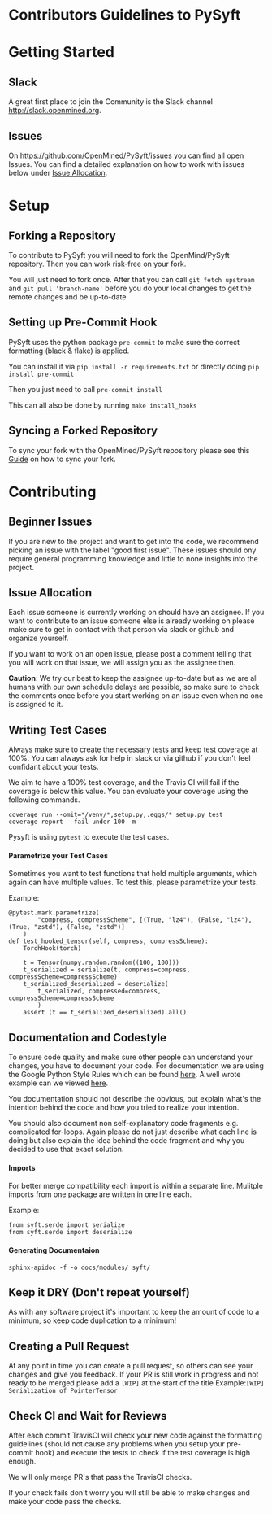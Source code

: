 # Contributors Guidelines to PySyft

# Getting Started

## Slack
A great first place to join the Community is the Slack channel http://slack.openmined.org.

## Issues
On https://github.com/OpenMined/PySyft/issues you can find all open Issues. You can find a detailed explanation on how to work with issues below under [Issue Allocation](#Issue-Allocation).


# Setup

## Forking a Repository
To contribute to PySyft you will need to fork the OpenMind/PySyft repository.
Then you can work risk-free on your fork.

You will just need to fork once. After that you can call `git fetch upstream` and `git pull 'branch-name'` before you do your local changes to get the remote changes and be up-to-date


## Setting up Pre-Commit Hook
PySyft uses the python package `pre-commit` to make sure the correct formatting (black & flake) is applied.

You can install it via `pip install -r requirements.txt` or directly doing `pip install pre-commit`

Then you just need to call `pre-commit install`

This can all also be done by running `make install_hooks`

## Syncing a Forked Repository
To sync your fork with the OpenMined/PySyft repository please see this [Guide](https://help.github.com/articles/syncing-a-fork/) on how to sync your fork.

# Contributing

## Beginner Issues
If you are new to the project and want to get into the code, we recommend picking an issue with the label "good first issue". These issues should ony require general programming knowledge and little to none insights into the project.

## Issue Allocation
Each issue someone is currently working on should have an assignee. If you want to contribute to an issue someone else is already working on please make sure to get in contact with that person via slack or github and organize yourself.

If you want to work on an open issue, please post a comment telling that you will work on that issue, we will assign you as the assignee then.

**Caution**: We try our best to keep the assignee up-to-date but as we are all humans with our own schedule delays are possible, so make sure to check the comments once before you start working on an issue even when no one is assigned to it.


## Writing Test Cases
Always make sure to create the necessary tests and keep test coverage at 100%. You can always ask for help in slack or via github if you don't feel confidant about your tests.

We aim to have a 100% test coverage, and the Travis CI will fail if the coverage is below this value. You can evaluate your coverage using the following commands.
```
coverage run --omit=*/venv/*,setup.py,.eggs/* setup.py test
coverage report --fail-under 100 -m
```

Pysyft is using `pytest` to execute the test cases.

#### Parametrize your Test Cases
Sometimes you want to test functions that hold multiple arguments, which again can have multiple values. To test this, please parametrize your tests.

Example:
```
@pytest.mark.parametrize(
        "compress, compressScheme", [(True, "lz4"), (False, "lz4"), (True, "zstd"), (False, "zstd")]
    )
def test_hooked_tensor(self, compress, compressScheme):
    TorchHook(torch)

    t = Tensor(numpy.random.random((100, 100)))
    t_serialized = serialize(t, compress=compress, compressScheme=compressScheme)
    t_serialized_deserialized = deserialize(
        t_serialized, compressed=compress, compressScheme=compressScheme
        )
    assert (t == t_serialized_deserialized).all()
```

## Documentation and Codestyle
To ensure code quality and make sure other people can understand your changes, you have to document your code. For documentation we are using the Google Python Style Rules which can be found [here](https://github.com/google/styleguide/blob/gh-pages/pyguide.md). A well wrote example can we viewed [here](https://sphinxcontrib-napoleon.readthedocs.io/en/latest/example_google.html).

You documentation should not describe the obvious, but explain what's the intention behind the code and how you tried to realize your intention.

You should also document non self-explanatory code fragments e.g. complicated for-loops. Again please do not just describe what each line is doing but also explain the idea behind the code fragment and why you decided to use that exact solution.

#### Imports
For better merge compatibility each import is within a separate line. Mulitple imports from one package are written in one line each.

Example:
```
from syft.serde import serialize
from syft.serde import deserialize
```

#### Generating Documentaion
```
sphinx-apidoc -f -o docs/modules/ syft/
```

## Keep it DRY (Don't repeat yourself)
As with any software project it's important to keep the amount of code to a minimum, so keep code duplication to a minimum!


## Creating a Pull Request
At any point in time you can create a pull request, so others can see your changes and give you feedback.
If your PR is still work in progress and not ready to be merged please add a `[WIP]` at the start of the title
Example:`[WIP] Serialization of PointerTensor`


## Check CI and Wait for Reviews
After each commit TravisCI will check your new code against the formatting guidelines (should not cause any problems when you setup your pre-commit hook) and execute the tests to check if the test coverage is high enough.

We will only merge PR's that pass the TravisCI checks.

If your check fails don't worry you will still be able to make changes and make your code pass the checks.
